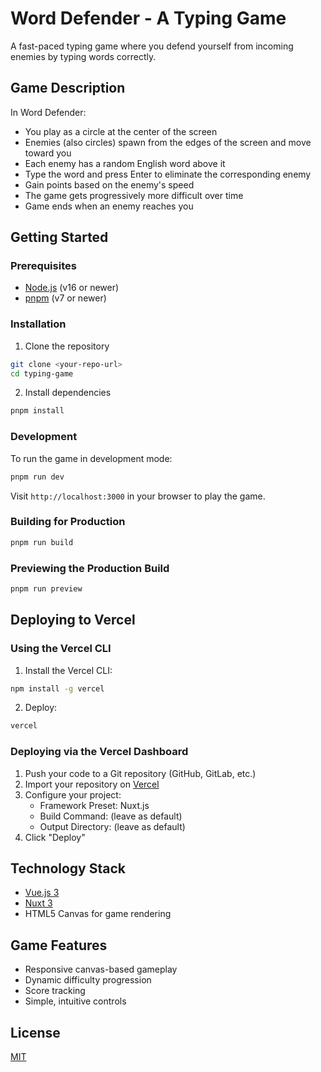 # Word Defender - A Typing Game

A fast-paced typing game where you defend yourself from incoming enemies by typing words correctly.

## Game Description

In Word Defender:
- You play as a circle at the center of the screen
- Enemies (also circles) spawn from the edges of the screen and move toward you
- Each enemy has a random English word above it
- Type the word and press Enter to eliminate the corresponding enemy
- Gain points based on the enemy's speed
- The game gets progressively more difficult over time
- Game ends when an enemy reaches you

## Getting Started

### Prerequisites

- [Node.js](https://nodejs.org/) (v16 or newer)
- [pnpm](https://pnpm.io/) (v7 or newer)

### Installation

1. Clone the repository
```bash
git clone <your-repo-url>
cd typing-game
```

2. Install dependencies
```bash
pnpm install
```

### Development

To run the game in development mode:
```bash
pnpm run dev
```

Visit `http://localhost:3000` in your browser to play the game.

### Building for Production

```bash
pnpm run build
```

### Previewing the Production Build

```bash
pnpm run preview
```

## Deploying to Vercel

### Using the Vercel CLI

1. Install the Vercel CLI:
```bash
npm install -g vercel
```

2. Deploy:
```bash
vercel
```

### Deploying via the Vercel Dashboard

1. Push your code to a Git repository (GitHub, GitLab, etc.)
2. Import your repository on [Vercel](https://vercel.com/new)
3. Configure your project:
   - Framework Preset: Nuxt.js
   - Build Command: (leave as default)
   - Output Directory: (leave as default)
4. Click "Deploy"

## Technology Stack

- [Vue.js 3](https://v3.vuejs.org/)
- [Nuxt 3](https://nuxt.com/)
- HTML5 Canvas for game rendering

## Game Features

- Responsive canvas-based gameplay
- Dynamic difficulty progression
- Score tracking
- Simple, intuitive controls

## License

[MIT](LICENSE)
